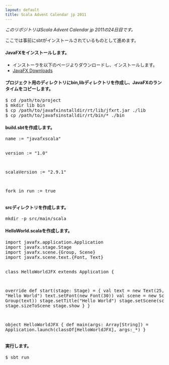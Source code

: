 ```yaml
---
layout: default
title: Scala Advent Calendar jp 2011
---
```


*このリポジトリはScala Advent Calendar jp 2011の24日目です。*

ここでは事前にsbtがインストールされているものとして進めます。

#### JavaFXをインストールします。 ####

* インストーラを以下のページよりダウンロードし、インストールします。
* [JavaFX Downloads](http://javafx.com/downloads/)

#### プロジェクト用のディレクトリにbin,libディレクトリを作成し、JavaFXのランタイムをコピーします。 ####

<div class="span9">
<pre class="prettyprint">
$ cd /path/to/project
$ mkdir lib bin
$ cp /path/to/javafxinstalldir/rt/lib/jfxrt.jar ./lib
$ cp /path/to/javafsinstalldir/rt/bin/* ./bin
</pre>
</div>

#### build.sbtを作成します。 ####

<div class="span9">
<pre class="prettyprint">
name := "javafxscala"

version := "1.0"

scalaVersion := "2.9.1"

fork in run := true
</pre>
</div>

#### srcディレクトリを作成します。 ####

<div class="span9">
<pre class="prettyprint">
mkdir -p src/main/scala
</pre>
</div>

#### HelloWorld.scalaを作成します。 ####

<div class="span9">
<pre class="prettyprint lang-scala">
import javafx.application.Application
import javafx.stage.Stage
import javafx.scene.{Group, Scene}
import javafx.scene.text.{Font, Text}

class HelloWorldJFX extends Application {

  override def start(stage: Stage) = {
    val text = new Text(25, 25, "Hello World")
    text.setFont(new Font(30))
    val scene = new Scene(new Group(text))
    stage.setTitle("Hello World")
    stage.setScene(scene)
    stage.sizeToScene
    stage.show
  }
}

object HelloWorldJFX {
  def main(args: Array[String]) = Application.launch(classOf[HelloWorldJFX], args:_*)
}
</pre>
</div>

#### 実行します。 ####

<div class="span9">
<pre class="prettyprint">
$ sbt run
</pre>
</div>

